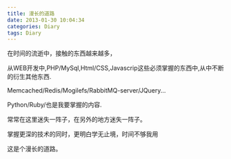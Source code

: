 ```yaml
---
title: 漫长的道路
date: 2013-01-30 10:04:34
categories: Diary
tags: Diary
---
```


在时间的流逝中，接触的东西越来越多，

从WEB开发中,PHP/MySql,Html/CSS,Javascrip这些必须掌握的东西中,从中不断的衍生其他东西.

Memcached/Redis/Mogilefs/RabbitMQ-server/JQuery...

Python/Ruby/也是我要掌握的内容.

常常在这里迷失一阵子，在另外的地方迷失一阵子。

掌握更深的技术的同时，更明白学无止境，时间不够我用

这是个漫长的道路。


